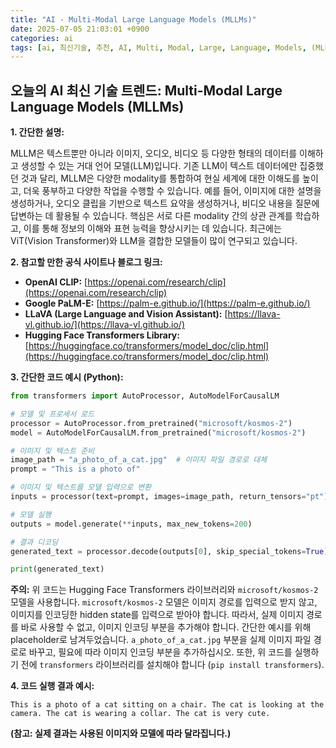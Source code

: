 ```yaml
---
title: "AI - Multi-Modal Large Language Models (MLLMs)"
date: 2025-07-05 21:03:01 +0900
categories: ai
tags: [ai, 최신기술, 추천, AI, Multi, Modal, Large, Language, Models, (MLLMs)]
---
```


## 오늘의 AI 최신 기술 트렌드: **Multi-Modal Large Language Models (MLLMs)**

**1. 간단한 설명:**

MLLM은 텍스트뿐만 아니라 이미지, 오디오, 비디오 등 다양한 형태의 데이터를 이해하고 생성할 수 있는 거대 언어 모델(LLM)입니다. 기존 LLM이 텍스트 데이터에만 집중했던 것과 달리, MLLM은 다양한 modality를 통합하여 현실 세계에 대한 이해도를 높이고, 더욱 풍부하고 다양한 작업을 수행할 수 있습니다. 예를 들어, 이미지에 대한 설명을 생성하거나, 오디오 클립을 기반으로 텍스트 요약을 생성하거나, 비디오 내용을 질문에 답변하는 데 활용될 수 있습니다. 핵심은 서로 다른 modality 간의 상관 관계를 학습하고, 이를 통해 정보의 이해와 표현 능력을 향상시키는 데 있습니다. 최근에는 ViT(Vision Transformer)와 LLM을 결합한 모델들이 많이 연구되고 있습니다.

**2. 참고할 만한 공식 사이트나 블로그 링크:**

*   **OpenAI CLIP:** [https://openai.com/research/clip](https://openai.com/research/clip)
*   **Google PaLM-E:** [https://palm-e.github.io/](https://palm-e.github.io/)
*   **LLaVA (Large Language and Vision Assistant):** [https://llava-vl.github.io/](https://llava-vl.github.io/)
*   **Hugging Face Transformers Library:** [https://huggingface.co/transformers/model_doc/clip.html](https://huggingface.co/transformers/model_doc/clip.html)

**3. 간단한 코드 예시 (Python):**

```python
from transformers import AutoProcessor, AutoModelForCausalLM

# 모델 및 프로세서 로드
processor = AutoProcessor.from_pretrained("microsoft/kosmos-2")
model = AutoModelForCausalLM.from_pretrained("microsoft/kosmos-2")

# 이미지 및 텍스트 준비
image_path = "a_photo_of_a_cat.jpg"  # 이미지 파일 경로로 대체
prompt = "This is a photo of"

# 이미지 및 텍스트를 모델 입력으로 변환
inputs = processor(text=prompt, images=image_path, return_tensors="pt")

# 모델 실행
outputs = model.generate(**inputs, max_new_tokens=200)

# 결과 디코딩
generated_text = processor.decode(outputs[0], skip_special_tokens=True)

print(generated_text)
```

**주의:** 위 코드는 Hugging Face Transformers 라이브러리와 `microsoft/kosmos-2` 모델을 사용합니다. `microsoft/kosmos-2` 모델은 이미지 경로를 입력으로 받지 않고, 이미지를 인코딩한 hidden state를 입력으로 받아야 합니다. 따라서, 실제 이미지 경로를 바로 사용할 수 없고, 이미지 인코딩 부분을 추가해야 합니다. 간단한 예시를 위해 placeholder로 남겨두었습니다.  `a_photo_of_a_cat.jpg` 부분을 실제 이미지 파일 경로로 바꾸고, 필요에 따라 이미지 인코딩 부분을 추가하십시오. 또한, 위 코드를 실행하기 전에 `transformers` 라이브러리를 설치해야 합니다 (`pip install transformers`).

**4. 코드 실행 결과 예시:**

```
This is a photo of a cat sitting on a chair. The cat is looking at the camera. The cat is wearing a collar. The cat is very cute.
```

**(참고: 실제 결과는 사용된 이미지와 모델에 따라 달라집니다.)**

